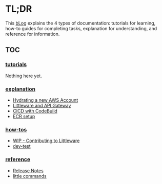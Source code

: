 # TL;DR

This [bLog](https://www.divio.com/blog/documentation/) explains the 4 types of documentation: tutorials for learning, how-to guides for completing tasks, explanation for understanding, and reference for information.

## TOC

### [tutorials](./Notes/tutorial)

Nothing here yet.

### [explanation](./Notes/explanation)

* [Hydrating a new AWS Account](./Notes/explanation/accountHydrate.md)
* [Littleware and API Gateway](./Notes/explanation/apiGateway.md)
* [CICD with CodeBuild](./Notes/explanation/codeBuildCICD.md)
* [ECR setup](./Notes/explanation/ecrSetup.md)

### [how-tos](./Notes/howto)

* [WIP - Contributing to Littleware](./Notes/howto/littleContribute.md)
* [dev-test](./Notes/howto/devTest.md)

### [reference](./Notes/reference)

* [Release Notes](./Notes/reference/releaseNotes.md)
* [little commands](./Notes/reference/littleCommands.md)
